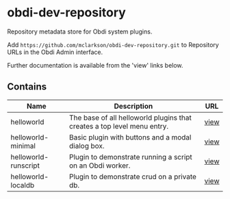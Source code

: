 # obdi-dev-repository
Repository metadata store for Obdi system plugins.

Add `https://github.com/mclarkson/obdi-dev-repository.git` to Repository URLs in the Obdi Admin interface.

Further documentation is available from the 'view' links below.

## Contains

|        Name          |  Description     |        URL                                                   |
|----------------------|------------------|--------------------------------------------------------------|
| helloworld           |  The base of all helloworld plugins that creates a top level menu entry. | [view](https://github.com/mclarkson/obdi-helloworld) |
| helloworld-minimal   |  Basic plugin with buttons and a modal dialog box. | [view](https://github.com/mclarkson/obdi-helloworld-minimal) |
| helloworld-runscript |  Plugin to demonstrate running a script on an Obdi worker. | [view](https://github.com/mclarkson/obdi-helloworld-runscript) |
| helloworld-localdb |  Plugin to demonstrate crud on a private db. | [view](https://github.com/mclarkson/obdi-helloworld-localdb) |

